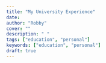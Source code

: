 ```yaml
---
title: "My University Experience"
date:   
author: "Robby"
cover: ""
description: " "
tags: ["education", "personal"]
keywords: ["education", "personal"]
draft: true
---
```


